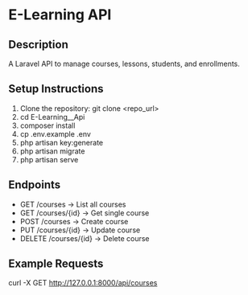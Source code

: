 # E-Learning API

## Description
A Laravel API to manage courses, lessons, students, and enrollments.

## Setup Instructions
1. Clone the repository:
   git clone <repo_url>
2. cd E-Learning__Api
3. composer install
4. cp .env.example .env
5. php artisan key:generate
6. php artisan migrate
7. php artisan serve

## Endpoints
- GET /courses → List all courses
- GET /courses/{id} → Get single course
- POST /courses → Create course
- PUT /courses/{id} → Update course
- DELETE /courses/{id} → Delete course

## Example Requests
curl -X GET http://127.0.0.1:8000/api/courses
